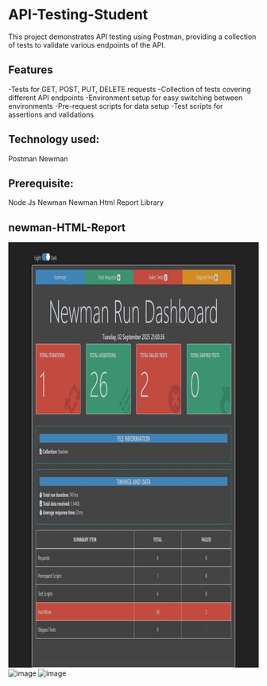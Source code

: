 # API-Testing-Student
This project demonstrates API testing using Postman, providing a collection of tests to validate various endpoints of the API.

## Features
-Tests for GET, POST, PUT, DELETE requests
-Collection of tests covering different API endpoints
-Environment setup for easy switching between environments
-Pre-request scripts for data setup
-Test scripts for assertions and validations

##  Technology used:
Postman
Newman
##  Prerequisite:
Node Js
Newman
Newman Html Report Library

## newman-HTML-Report
<img width="736" height="857" alt="image" src="Newman HTML report image/SC1.jpg" />
<img width="737" height="869" alt="image" src="" />
<img width="737" height="473" alt="image" src="" />
